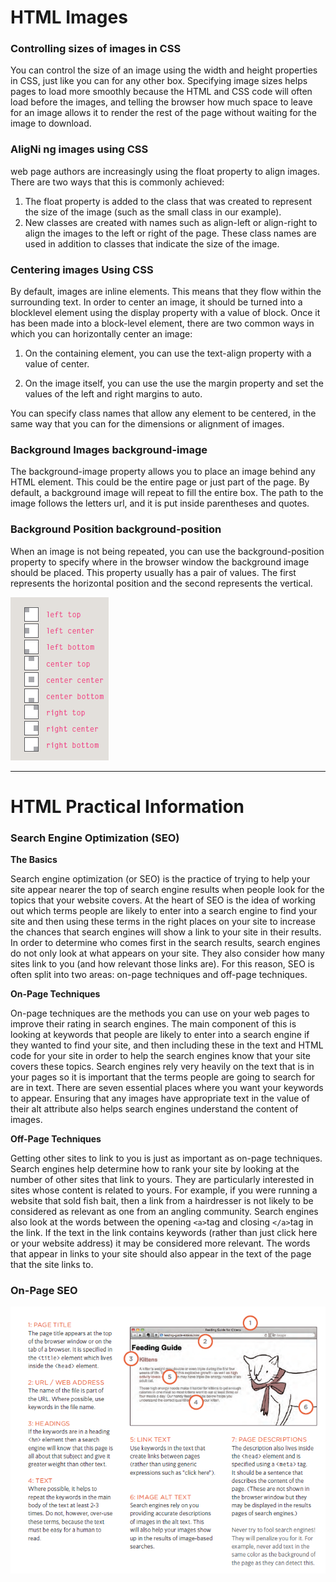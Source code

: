 # HTML Images

### Controlling sizes of images in CSS

You can control the size of an image using the width and height properties in CSS, just like you can for any other box. Specifying image sizes helps pages to load more smoothly because the HTML and CSS code will often load before the images, and telling the browser how much space to leave for an image allows it to render the rest of the page without waiting for the image to download.


### AligNi ng images using CSS

web page authors are increasingly using the float property to align images. There are two ways that
this is commonly achieved:

1. The float property is added to the class that was created to represent the size of the image
(such as the small class in our example).
2. New classes are created with names such as align-left or align-right to align the images to the left or right of the page. These class names are used in addition to classes that indicate the size of the image.


### Centering images Using CSS

By default, images are inline elements. This means that they flow within the surrounding text. In order to center an image, it should be turned into a blocklevel element using the display property with a value of block. Once it has been made into a block-level element, there are two common ways in which you
can horizontally center an image:

1. On the containing element, you can use the text-align property with a value of center. 

2. On the image itself, you can use the use the margin property and set the values of the left and
right margins to auto.

You can specify class names that allow any element to be centered, in the same way that
you can for the dimensions or alignment of images.

### Background Images background-image

The background-image property allows you to place an image behind any HTML element. This could be the entire
page or just part of the page. By default, a background image will repeat to fill the entire box.
The path to the image follows the letters url, and it is put inside parentheses and quotes.


### Background Position background-position

When an image is not being repeated, you can use the background-position property to specify where in the
browser window the background image should be placed. This property usually has a pair of values. The first represents the horizontal position and the second represents the vertical.

![Res](images/bgp.png)


---

# HTML Practical Information

### Search Engine Optimization (SEO)

**The Basics**

Search engine optimization (or SEO) is the practice of trying to help your site appear nearer the top of search engine results when people look for the topics that your website covers. At the heart of SEO is the idea of working out which terms people are likely to enter into a search engine to find your site and then
using these terms in the right places on your site to increase the chances that search engines will show a link to your site in their results. In order to determine who comes first in the search results, search engines do not only look at what appears on your site. They also consider how many sites link to you (and how relevant those links are). For this reason, SEO is often split into two areas: on-page techniques and off-page
techniques.


**On-Page Techniques**

On-page techniques are the methods you can use on your web pages to improve their rating in search engines.
The main component of this is looking at keywords that people are likely to enter into a search engine if they wanted to find your site, and then including these in the text and HTML code for your site in order to help the
search engines know that your site covers these topics. Search engines rely very heavily on the text that is in your pages so it is important that the terms people are going to search for are in text. There are seven
essential places where you want your keywords to appear. Ensuring that any images have appropriate text in the value of their alt attribute also helps search engines understand the content of images.

**Off-Page Techniques**

Getting other sites to link to you is just as important as on-page techniques. Search engines help determine how to rank your site by looking at the number of other sites that link to yours. They are particularly interested in sites whose content is related to yours. For example, if you were running a website that sold fish bait, then a link from a hairdresser is not likely to be considered as relevant as one from an angling community. Search engines also look at the words between the opening `<a>`tag and closing `</a>`tag in the link. If the text in the link contains keywords (rather than just click here or your website address) it may be considered more relevant. The words that appear in links to your site should also appear in the text of the page that the site links to.


### On-Page SEO

![Res](images/onp.png)